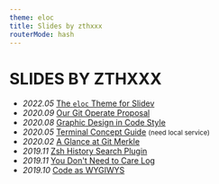 ```yaml
---
theme: eloc
title: Slides by zthxxx
routerMode: hash
---
```


# SLIDES BY ZTHXXX

<div class="scroll">

<!-- `[title](/...)` with non-existent link only render as `<link>` by slidev which not show in slide -->
- *2022.05* [The `eloc` Theme for Slidev](https://eloc-slidev.vercel.app/)
- *2020.09* <a href="/present/git-operate-proposal" target="_blank">Our Git Operate Proposal</a>
- *2020.08* <a href="/present/code-design-and-roast" target="_blank">Graphic Design in Code Style</a>
- *2020.05* <a href="/present/terminal-glance" target="_blank">Terminal Concept Guide</a> <small>(need local service)</small>
- *2020.02* <a href="/present/git-merkle-glance" target="_blank">A Glance at Git Merkle</a>
- *2019.11* [Zsh History Search Plugin](https://zsh-history-enquirer.zthxxx.me)
- *2019.11* [You Don't Need to Care Log](https://dont-care-log.zthxxx.me)
- *2019.10* <a href="/present/code-as-wygiwys" target="_blank">Code as WYGIWYS</a>
<!-- - *2020.06* [Live in Terminal](/present/live-in-terminal/) <small>(need local service)</small> -->

</div>

<style>
  .slidev-layout {
    .scroll {
      @apply overflow-y-scroll max-h-[600px];
    }

    h1 {
      @apply mb-8 text-8xl;
    }

    em {
      @apply inline-block mr-2 text-[#bbb];

      letter-spacing: -0.06em;
      font-size: 0.9em;
      font-style: normal;
      font-family: var(--code-font-family);
    }

    small {
      color: #777;
      font-size: 0.5em;
    }
  }
</style>

